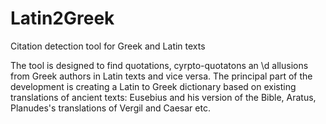 Latin2Greek
===========

Citation detection tool for Greek and Latin texts

The tool is designed to find quotations, cyrpto-quotatons an \d allusions from Greek authors in Latin texts and vice versa.
The principal part of the development is creating a Latin to Greek dictionary based on existing translations  of ancient texts:
Eusebius and his version of the Bible, Aratus, Planudes's translations of Vergil and Caesar etc. 
